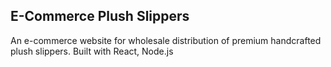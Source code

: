 ## E-Commerce Plush Slippers

An e-commerce website for wholesale distribution of premium handcrafted plush slippers. Built with React, Node.js